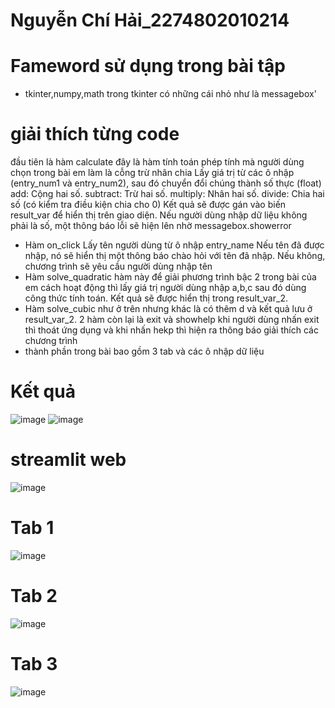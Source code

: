 
# Nguyễn Chí Hải_2274802010214
# Fameword sử dụng trong bài tập 
- tkinter,numpy,math
trong tkinter có những cái nhỏ như là messagebox'
# giải thích từng code
đầu tiên là hàm  calculate đây là hàm tính toán phép tính mà người dùng chọn trong bài em làm là cỗng trừ nhân chia
Lấy giá trị từ các ô nhập (entry_num1 và entry_num2), sau đó chuyển đổi chúng thành số thực (float)
add: Cộng hai số.
subtract: Trừ hai số.
multiply: Nhân hai số.
divide: Chia hai số (có kiểm tra điều kiện chia cho 0)
Kết quả sẽ được gán vào biến result_var để hiển thị trên giao diện. Nếu người dùng nhập dữ liệu không phải là số, một thông báo lỗi sẽ hiện lên nhờ messagebox.showerror
- Hàm on_click
   Lấy tên người dùng từ ô nhập entry_name
   Nếu tên đã được nhập, nó sẽ hiển thị một thông báo chào hỏi với tên đã nhập. Nếu không, chương trình sẽ yêu cầu người dùng nhập tên
- Hàm solve_quadratic
   hàm này để giải phương trình bậc 2 trong bài của em
  cách hoạt động thì lấy giá trị người dùng nhập a,b,c sau đó dùng công thức tính toán. Kết quả sẽ được hiển thị trong result_var_2.
- Hàm solve_cubic
   như ở trên nhưng khác là có thêm d và kết quả lưu ở result_var_2.
2 hàm còn lại là exit và showhelp khi người dùng nhấn exit thì thoát ứng dụng và khi nhấn hekp thì hiện ra thông báo giải thích các chương trình
- thành phần trong bài bao gồm  3 tab  và các ô nhập dữ liệu
# Kết quả
![image](https://github.com/user-attachments/assets/5c312731-9e13-441b-852b-970ab2de2222)
![image](https://github.com/user-attachments/assets/9a44d286-f280-461b-82b4-58ef7645f04a)
# streamlit web
![image](https://github.com/user-attachments/assets/583a3446-b561-46df-bffd-c5215f1deba9)

# Tab 1
![image](https://github.com/user-attachments/assets/675c6dc3-57ba-494b-b44f-12e7c8c012c6)
# Tab 2
![image](https://github.com/user-attachments/assets/2cf527c4-209e-4224-adb7-f9ffd6ceb730)
# Tab 3
![image](https://github.com/user-attachments/assets/25b6471a-31d7-4651-b3f5-899ca06ad8d6)




  
  


